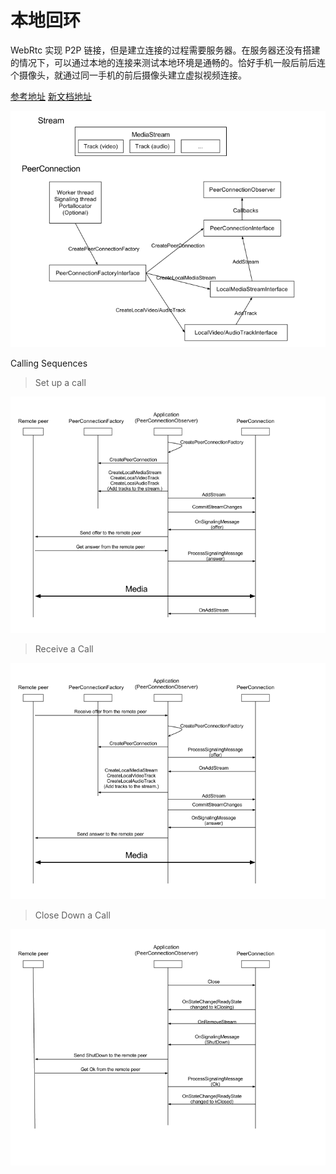 # 本地回环

WebRtc 实现 P2P 链接，但是建立连接的过程需要服务器。在服务器还没有搭建的情况下，可以通过本地的连接来测试本地环境是通畅的。恰好手机一般后前后连个摄像头，就通过同一手机的前后摄像头建立虚拟视频连接。

[参考地址](https://webrtc.github.io/webrtc-org/native-code/native-apis/)
[新文档地址](https://webrtc.googlesource.com/src/+/refs/heads/master/docs/native-code/index.md)

![](images/WebRTCNativeAPIsDocument.png)

Calling Sequences

> Set up a call

![](images/WebRTCNativeAPIs_call.png)

> Receive a Call

![](images/WebRTCNativeAPIs_receive.png)

> Close Down a Call

![](images/WebRTCNativeAPIs_close.png)

